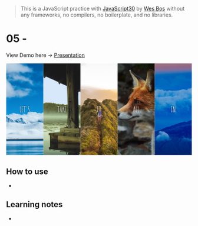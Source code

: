 > This is a JavaScript practice with [JavaScript30](https://javascript30.com/) by [Wes Bos](https://github.com/wesbos) without any frameworks, no compilers, no boilerplate, and no libraries.

# 05 - 

View Demo here -> [ Presentation](link)

![](images/day-05.png)

## How to use
 - 

## Learning notes

 - 

